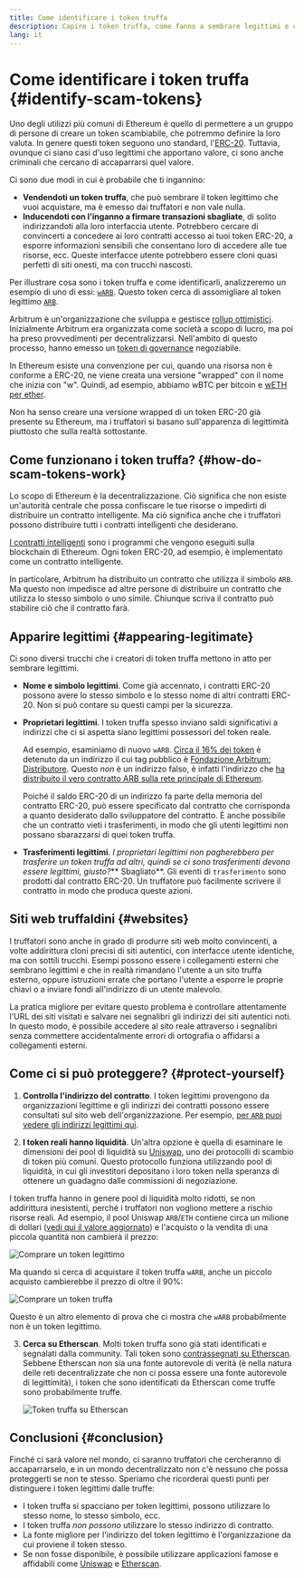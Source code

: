 ```yaml
---
title: Come identificare i token truffa
description: Capire i token truffa, come fanno a sembrare legittimi e come evitarli.
lang: it
---
```


# Come identificare i token truffa {#identify-scam-tokens}

Uno degli utilizzi più comuni di Ethereum è quello di permettere a un gruppo di persone di creare un token scambiabile, che potremmo definire la loro valuta. In genere questi token seguono uno standard, l'[ERC-20](/developers/docs/standards/tokens/erc-20/). Tuttavia, ovunque ci siano casi d'uso legittimi che apportano valore, ci sono anche criminali che cercano di accaparrarsi quel valore.

Ci sono due modi in cui è probabile che ti ingannino:

- **Vendendoti un token truffa**, che può sembrare il token legittimo che vuoi acquistare, ma è emesso dai truffatori e non vale nulla.
- **Inducendoti con l'inganno a firmare transazioni sbagliate**, di solito indirizzandoti alla loro interfaccia utente. Potrebbero cercare di convincerti a concedere ai loro contratti accesso ai tuoi token ERC-20, a esporre informazioni sensibili che consentano loro di accedere alle tue risorse, ecc. Queste interfacce utente potrebbero essere cloni quasi perfetti di siti onesti, ma con trucchi nascosti.

Per illustrare cosa sono i token truffa e come identificarli, analizzeremo un esempio di uno di essi: [`wARB`](https://etherscan.io/token/0xb047c8032b99841713b8e3872f06cf32beb27b82). Questo token cerca di assomigliare al token legittimo [`ARB`](https://etherscan.io/address/0xb50721bcf8d664c30412cfbc6cf7a15145234ad1).

<ExpandableCard
title="Cosa è ARB?"
contentPreview=''>

Arbitrum è un'organizzazione che sviluppa e gestisce <a href="/developers/docs/scaling/optimistic-rollups/">rollup ottimistici</a>. Inizialmente Arbitrum era organizzata come società a scopo di lucro, ma poi ha preso provvedimenti per decentralizzarsi. Nell'ambito di questo processo, hanno emesso un <a href="/dao/#token-based-membership">token di governance</a> negoziabile.

</ExpandableCard>

<ExpandableCard
title="Perchè il token truffa è chiamato wARB?"
contentPreview=''>

In Ethereum esiste una convenzione per cui, quando una risorsa non è conforme a ERC-20, ne viene creata una versione "wrapped" con il nome che inizia con "w". Quindi, ad esempio, abbiamo wBTC per bitcoin e <a href="https://cointelegraph.com/news/what-is-wrapped-ethereum-weth-and-how-does-it-work">wETH per ether</a>.

Non ha senso creare una versione wrapped di un token ERC-20 già presente su Ethereum, ma i truffatori si basano sull'apparenza di legittimità piuttosto che sulla realtà sottostante.

</ExpandableCard>

## Come funzionano i token truffa? {#how-do-scam-tokens-work}

Lo scopo di Ethereum è la decentralizzazione. Ciò significa che non esiste un'autorità centrale che possa confiscare le tue risorse o impedirti di distribuire un contratto intelligente. Ma ciò significa anche che i truffatori possono distribuire tutti i contratti intelligenti che desiderano.

<ExpandableCard
title="Cosa sono i contratti intelligenti?"
contentPreview=''>

<a href="/developers/docs/smart-contracts/">I contratti intelligenti</a> sono i programmi che vengono eseguiti sulla blockchain di Ethereum. Ogni token ERC-20, ad esempio, è implementato come un contratto intelligente.

</ExpandableCard>

In particolare, Arbitrum ha distribuito un contratto che utilizza il simbolo `ARB`. Ma questo non impedisce ad altre persone di distribuire un contratto che utilizza lo stesso simbolo o uno simile. Chiunque scriva il contratto può stabilire ciò che il contratto farà.

## Apparire legittimi {#appearing-legitimate}

Ci sono diversi trucchi che i creatori di token truffa mettono in atto per sembrare legittimi.

- **Nome e simbolo legittimi**. Come già accennato, i contratti ERC-20 possono avere lo stesso simbolo e lo stesso nome di altri contratti ERC-20. Non si può contare su questi campi per la sicurezza.

- **Proprietari legittimi**. I token truffa spesso inviano saldi significativi a indirizzi che ci si aspetta siano legittimi possessori del token reale.

  Ad esempio, esaminiamo di nuovo `wARB`. [Circa il 16% dei token](https://etherscan.io/token/0xb047c8032b99841713b8e3872f06cf32beb27b82?a=0x1c8db745abe3c8162119b9ef2c13864cd1fdd72f) è detenuto da un indirizzo il cui tag pubblico è [Fondazione Arbitrum: Distributore](https://etherscan.io/address/0x1c8db745abe3c8162119b9ef2c13864cd1fdd72f). Questo _non_ è un indirizzo falso, è infatti l'indirizzo che [ha distribuito il vero contratto ARB sulla rete principale di Ethereum](https://etherscan.io/tx/0x242b50ab4fe9896cb0439cfe6e2321d23feede7eeceb31aa2dbb46fc06ed2670).

  Poiché il saldo ERC-20 di un indirizzo fa parte della memoria del contratto ERC-20, può essere specificato dal contratto che corrisponda a quanto desiderato dallo sviluppatore del contratto. È anche possibile che un contratto vieti i trasferimenti, in modo che gli utenti legittimi non possano sbarazzarsi di quei token truffa.

- **Trasferimenti legittimi**. _I proprietari legittimi non pagherebbero per trasferire un token truffa ad altri, quindi se ci sono trasferimenti devono essere legittimi, giusto?_** Sbagliato**. Gli eventi di `trasferimento` sono prodotti dal contratto ERC-20. Un truffatore può facilmente scrivere il contratto in modo che produca queste azioni.

## Siti web truffaldini {#websites}

I truffatori sono anche in grado di produrre siti web molto convincenti, a volte addirittura cloni precisi di siti autentici, con interfacce utente identiche, ma con sottili trucchi. Esempi possono essere i collegamenti esterni che sembrano legittimi e che in realtà rimandano l'utente a un sito truffa esterno, oppure istruzioni errate che portano l'utente a esporre le proprie chiavi o a inviare fondi all'indirizzo di un utente malevolo.

La pratica migliore per evitare questo problema è controllare attentamente l'URL dei siti visitati e salvare nei segnalibri gli indirizzi dei siti autentici noti. In questo modo, è possibile accedere al sito reale attraverso i segnalibri senza commettere accidentalmente errori di ortografia o affidarsi a collegamenti esterni.

## Come ci si può proteggere? {#protect-yourself}

1. **Controlla l'indirizzo del contratto**. I token legittimi provengono da organizzazioni legittime e gli indirizzi dei contratti possono essere consultati sul sito web dell'organizzazione. Per esempio, [per `ARB` puoi vedere gli indirizzi legittimi qui](https://docs.arbitrum.foundation/deployment-addresses#token).

2. **I token reali hanno liquidità**. Un'altra opzione è quella di esaminare le dimensioni dei pool di liquidità su [Uniswap](https://uniswap.org/), uno dei protocolli di scambio di token più comuni. Questo protocollo funziona utilizzando pool di liquidità, in cui gli investitori depositano i loro token nella speranza di ottenere un guadagno dalle commissioni di negoziazione.

I token truffa hanno in genere pool di liquidità molto ridotti, se non addirittura inesistenti, perché i truffatori non vogliono mettere a rischio risorse reali. Ad esempio, il pool Uniswap `ARB`/`ETH` contiene circa un milione di dollari ([vedi qui il valore aggiornato](https://info.uniswap.org/#/pools/0x755e5a186f0469583bd2e80d1216e02ab88ec6ca)) e l'acquisto o la vendita di una piccola quantità non cambierà il prezzo:

![Comprare un token legittimo](./uniswap-real.png)

Ma quando si cerca di acquistare il token truffa `wARB`, anche un piccolo acquisto cambierebbe il prezzo di oltre il 90%:

![Comprare un token truffa](./uniswap-scam.png)

Questo è un altro elemento di prova che ci mostra che `wARB` probabilmente non è un token legittimo.

3. **Cerca su Etherscan**. Molti token truffa sono già stati identificati e segnalati dalla community. Tali token sono [contrassegnati su Etherscan](https://info.etherscan.com/etherscan-token-reputation/). Sebbene Etherscan non sia una fonte autorevole di verità (è nella natura delle reti decentralizzate che non ci possa essere una fonte autorevole di legittimità), i token che sono identificati da Etherscan come truffe sono probabilmente truffe.

   ![Token truffa su Etherscan](./etherscan-scam.png)

## Conclusioni {#conclusion}

Finché ci sarà valore nel mondo, ci saranno truffatori che cercheranno di accaparrarselo, e in un mondo decentralizzato non c'è nessuno che possa proteggerti se non te stesso. Speriamo che ricorderai questi punti per distinguere i token legittimi dalle truffe:

- I token truffa si spacciano per token legittimi, possono utilizzare lo stesso nome, lo stesso simbolo, ecc.
- I token truffa _non possono_ utilizzare lo stesso indirizzo di contratto.
- La fonte migliore per l'indirizzo del token legittimo è l'organizzazione da cui proviene il token stesso.
- Se non fosse disponibile, è possibile utilizzare applicazioni famose e affidabili come [Uniswap](https://app.uniswap.org/#/swap) e [Etherscan](https://etherscan.io/).
